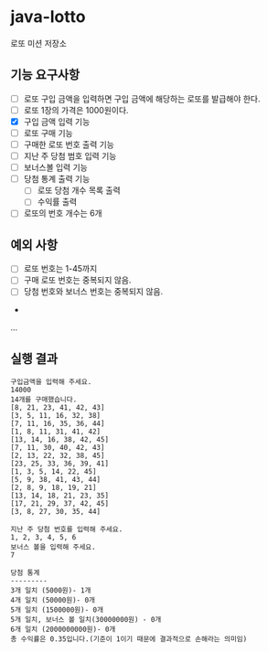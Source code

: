 # java-lotto

로또 미션 저장소


## 기능 요구사항
- [ ] 로또 구입 금액을 입력하면 구입 금액에 해당하는 로또를 발급해야 한다.
- [ ] 로또 1장의 가격은 1000원이다.
- [x] 구입 금액 입력 기능
- [ ] 로또 구매 기능
- [ ] 구매한 로또 번호 출력 기능
- [ ] 지난 주 당첨 범호 입력 기능
- [ ] 보너스볼 입력 기능
- [ ] 당첨 통계 출력 기능
    - [ ] 로또 당첨 개수 목록 출력 
    - [ ] 수익률 출력
- [ ] 로또의 번호 개수는 6개

## 예외 사항
- [ ] 로또 번호는 1-45까지
- [ ] 구매 로또 번호는 중복되지 않음.
- [ ] 당첨 번호와 보너스 번호는 중복되지 않음.
- 
...


## 실행 결과
```
구입금액을 입력해 주세요.
14000
14개를 구매했습니다.
[8, 21, 23, 41, 42, 43]
[3, 5, 11, 16, 32, 38]
[7, 11, 16, 35, 36, 44]
[1, 8, 11, 31, 41, 42]
[13, 14, 16, 38, 42, 45]
[7, 11, 30, 40, 42, 43]
[2, 13, 22, 32, 38, 45]
[23, 25, 33, 36, 39, 41]
[1, 3, 5, 14, 22, 45]
[5, 9, 38, 41, 43, 44]
[2, 8, 9, 18, 19, 21]
[13, 14, 18, 21, 23, 35]
[17, 21, 29, 37, 42, 45]
[3, 8, 27, 30, 35, 44]

지난 주 당첨 번호를 입력해 주세요.
1, 2, 3, 4, 5, 6
보너스 볼을 입력해 주세요.
7

당첨 통계
---------
3개 일치 (5000원)- 1개
4개 일치 (50000원)- 0개
5개 일치 (1500000원)- 0개
5개 일치, 보너스 볼 일치(30000000원) - 0개
6개 일치 (2000000000원)- 0개
총 수익률은 0.35입니다.(기준이 1이기 때문에 결과적으로 손해라는 의미임)
```